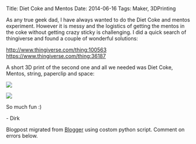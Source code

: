 Title: Diet Coke and Mentos
Date: 2014-06-16
Tags: Maker, 3DPrinting

As any true geek dad, I have always wanted to do the Diet Coke and mentos
experiment.  However it is messy and the logistics of getting the mentos in
the coke without getting crazy sticky is challenging.  I did a quick search of
thingiverse and found a couple of wonderful solutions:  

  
<http://www.thingiverse.com/thing:100563>  
<https://www.thingiverse.com/thing:36187>  
  

A short 3D print of the second one and all we needed was Diet Coke, Mentos,
string, paperclip and space:  
  

[![](./images/blogger-image-1819023175.jpg)](../images/blogger-image-1819023175.jpg)

[![](./images/blogger-image-1583448446.jpg)](../images/blogger-image-1583448446.jpg)

  

  

So much fun :)

  

\- Dirk

Blogpost migrated from [Blogger](https://apprenticemaker.blogspot.com/2014/06/diet-coke-and-mentos.html) using costom python script. Comment on errors below.
